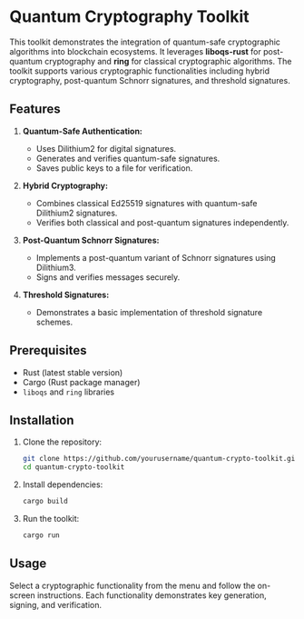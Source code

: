 # Quantum Cryptography Toolkit

This toolkit demonstrates the integration of quantum-safe cryptographic algorithms into blockchain ecosystems. It leverages **liboqs-rust** for post-quantum cryptography and **ring** for classical cryptographic algorithms. The toolkit supports various cryptographic functionalities including hybrid cryptography, post-quantum Schnorr signatures, and threshold signatures.

## Features

1. **Quantum-Safe Authentication:**
   - Uses Dilithium2 for digital signatures.
   - Generates and verifies quantum-safe signatures.
   - Saves public keys to a file for verification.

2. **Hybrid Cryptography:**
   - Combines classical Ed25519 signatures with quantum-safe Dilithium2 signatures.
   - Verifies both classical and post-quantum signatures independently.

3. **Post-Quantum Schnorr Signatures:**
   - Implements a post-quantum variant of Schnorr signatures using Dilithium3.
   - Signs and verifies messages securely.

4. **Threshold Signatures:**
   - Demonstrates a basic implementation of threshold signature schemes.

## Prerequisites

- Rust (latest stable version)
- Cargo (Rust package manager)
- `liboqs` and `ring` libraries

## Installation

1. Clone the repository:
   ```bash
   git clone https://github.com/yourusername/quantum-crypto-toolkit.git
   cd quantum-crypto-toolkit
   ```

2. Install dependencies:
   ```bash
   cargo build
   ```

3. Run the toolkit:
   ```bash
   cargo run
   ```

## Usage

Select a cryptographic functionality from the menu and follow the on-screen instructions. Each functionality demonstrates key generation, signing, and verification.

